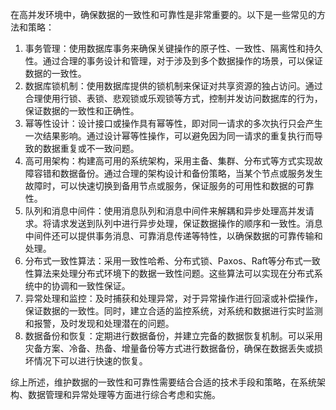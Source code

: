 在高并发环境中，确保数据的一致性和可靠性是非常重要的。以下是一些常见的方法和策略：

1. 事务管理：使用数据库事务来确保关键操作的原子性、一致性、隔离性和持久性。通过合理的事务设计和管理，对于涉及到多个数据操作的场景，可以保证数据的一致性。
2. 数据库锁机制：使用数据库提供的锁机制来保证对共享资源的独占访问。通过合理使用行锁、表锁、悲观锁或乐观锁等方式，控制并发访问数据库的行为，保证数据的一致性和正确性。
3. 幂等性设计：设计接口或操作具有幂等性，即对同一请求的多次执行只会产生一次结果影响。通过设计幂等性操作，可以避免因为同一请求的重复执行而导致的数据重复或不一致问题。
4. 高可用架构：构建高可用的系统架构，采用主备、集群、分布式等方式实现故障容错和数据备份。通过合理的架构设计和备份策略，当某个节点或服务发生故障时，可以快速切换到备用节点或服务，保证服务的可用性和数据的可靠性。
5. 队列和消息中间件：使用消息队列和消息中间件来解耦和异步处理高并发请求。将请求发送到队列中进行异步处理，保证数据操作的顺序和一致性。消息中间件还可以提供事务消息、可靠消息传递等特性，以确保数据的可靠传输和处理。
6. 分布式一致性算法：采用一致性哈希、分布式锁、Paxos、Raft等分布式一致性算法来处理分布式环境下的数据一致性问题。这些算法可以实现在分布式系统中的协调和一致性保证。
7. 异常处理和监控：及时捕获和处理异常，对于异常操作进行回滚或补偿操作，保证数据的一致性。同时，建立合适的监控系统，对系统和数据进行实时监测和报警，及时发现和处理潜在的问题。
8. 数据备份和恢复：定期进行数据备份，并建立完备的数据恢复机制。可以采用灾备方案、冷备、热备、增量备份等方式进行数据备份，确保在数据丢失或损坏情况下可以进行快速的恢复。

综上所述，维护数据的一致性和可靠性需要结合合适的技术手段和策略，在系统架构、数据管理和异常处理等方面进行综合考虑和实施。

